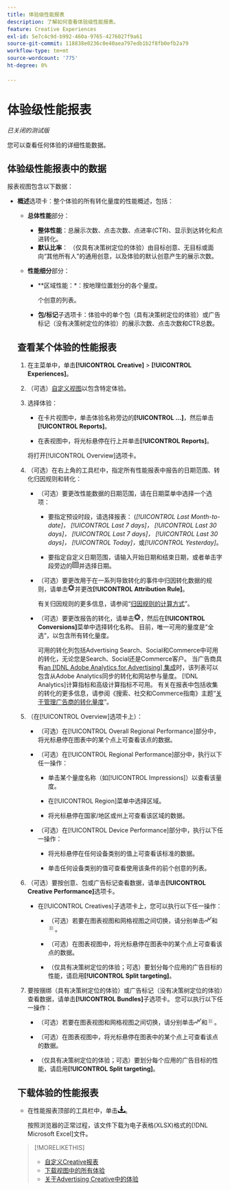 ```yaml
---
title: 体验级性能报表
description: 了解如何查看体验级性能报表。
feature: Creative Experiences
exl-id: 5e7c4c9d-b992-460a-9765-4276027f9a61
source-git-commit: 118838e0236c0e40aea797edb1b2f8fb0efb2a79
workflow-type: tm+mt
source-wordcount: '775'
ht-degree: 0%

---
```


# 体验级性能报表

*已关闭的测试版*

您可以查看任何体验的详细性能数据。

## 体验级性能报表中的数据

报表视图包含以下数据：

* **概述**&#x200B;选项卡：整个体验<!-- Currently, the only metric in the settings list at the top of this main tab is "Select All." -->的所有转化量度的性能概述，包括：

   * **总体性能**&#x200B;部分：

      * **整体性能**：总展示次数、点击次数、点进率(CTR)、显示到达转化和点进转化。

     <!--
     ![Overall performance](/help/creative/assets/experience-report-overall-performance.png "Overall performance"){width="100" zoomable="yes"}
          -->

      * **默认比率**： （仅具有决策树定位的体验）由目标创意、无目标或面向“其他所有人”的通用创意，以及体验的默认创意产生的展示次数。

     <!--
     ![Default rate](/help/creative/assets/experience-report-default-rate.png "Default rate"){width="100" zoomable="yes"} 
     -->

   * **性能细分**&#x200B;部分：

      * **区域性能：*：按地理位置划分的各个量度。

        <!--   
      ![Regional performance](/help/creative/assets/experience-report-regional-performance.png "Regional performance"){width="100" zoomable="yes"}
      -->

      * **设备性能：**&#x200B;按设备类型、操作系统和浏览器列出的各个量度。 （可选）单击任何设备类别的值，以查看符合该条件的前<!-- NN -->个创意的列表。

        <!--    
      ![Device performance](/help/creative/assets/experience-report-device-performance.png "Device performance"){width="100" zoomable="yes"}
      -->

* **Creative性能**&#x200B;选项卡*：按创意和捆绑包或广告标记显示的性能概述，包括：

   * **创意内容**&#x200B;子选项卡：体验中每个创意内容的展示次数、点击次数和CTR总数。<!-- No breakdown yet for the individual ad elements and/or the served ads. -->

   * **包/标记**&#x200B;子选项卡：体验中的单个包（具有决策树定位的体验）或广告标记（没有决策树定位的体验）的展示次数、点击次数和CTR总数。

## 查看某个体验的性能报表

1. 在主菜单中，单击&#x200B;**[!UICONTROL Creative]** > **[!UICONTROL Experiences]**。

1. （可选）[自定义视图](/help/creative/introduction/customize-data-views.md)以包含特定体验。

1. 选择体验：

   * 在卡片视图中，单击体验名称旁边的&#x200B;**[!UICONTROL ...]**，然后单击&#x200B;**[!UICONTROL Reports]**。

   * 在表视图中，将光标悬停在行上并单击&#x200B;**[!UICONTROL Reports]**。

   将打开[!UICONTROL Overview]选项卡。

1. （可选）在右上角的工具栏中，指定所有性能报表中报告的日期范围、转化归因规则和转化：

   * （可选）要更改性能数据的日期范围，请在日期菜单中选择一个选项：

      * 要指定预设时段，请选择报表： (*[!UICONTROL Last Month-to-date]，* *[!UICONTROL Last 7 days]，* *[!UICONTROL Last 30 days]，* *[!UICONTROL Last 7 days]，* *[!UICONTROL Last 30 days]，* *[!UICONTROL Today]，*&#x200B;或&#x200B;*[!UICONTROL Yesterday]*。

      * 要指定自定义日期范围，请输入开始日期和结束日期，或者单击字段旁边的![日历图标](/help/search-social-commerce/assets/calendar.png)并选择日期。

   * （可选）要更改用于在一系列导致转化的事件中归因转化数据的规则，请单击![设置](/help/creative/assets/settings.png)并更改&#x200B;**[!UICONTROL Attribution Rule]**。

     有关归因规则的更多信息，请参阅“[归因规则的计算方式](/help/search-social-commerce/reports/attribution-rules.md)”。

   * （可选）要更改报告的转化，请单击![设置](/help/creative/assets/settings.png)，然后在&#x200B;**[!UICONTROL Conversions]**&#x200B;菜单中选择转化名称。 目前，唯一可用的量度是“全选”，以包含所有转化量度。

     可用的转化列包括Advertising Search、Social和Commerce中可用的转化，无论您是Search、Social还是Commerce客户。 当广告商具有[an [!DNL Adobe Analytics for Advertising] 集成](/help/integrations/analytics/overview.md)时，该列表可以包含从Adobe Analytics同步的转化和网站参与量度。 [!DNL Analytics]计算指标和高级计算指标不可用。 有关在报表中包括收集的转化的更多信息，请参阅《搜索、社交和Commerce指南》主题“[关于管理广告商的转化量度](/help/search-social-commerce/admin/conversion-metrics/conversion-metric-about.md)”。

1. （在[!UICONTROL Overview]选项卡上）：

   * （可选）在[!UICONTROL Overall Regional Performance]部分中，将光标悬停在图表中的某个点上可查看该点的数据。

   * （可选）在[!UICONTROL Regional Performance]部分中，执行以下任一操作：

      * 单击某个量度名称（如[!UICONTROL Impressions]）以查看该量度。

      * 在[!UICONTROL Region]菜单中选择区域。

      * 将光标悬停在国家/地区或州上可查看该区域的数据。

   * （可选）在[!UICONTROL Device Performance]部分中，执行以下任一操作：

      * 将光标悬停在任何设备类别的值上可查看该标准的数据。

      * 单击任何设备类别的值可查看使用该条件的前<!-- NN-->个创意的列表。

1. （可选）要按创意、包或广告标记查看数据，请单击&#x200B;**[!UICONTROL Creative Performance]**&#x200B;选项卡。

   * 在[!UICONTROL Creatives]子选项卡上，您可以执行以下任一操作：

      * （可选）若要在图表视图和网格视图之间切换，请分别单击![图表](/help/creative/assets/chart-view-button.png "图表")和![网格](/help/creative/assets/table-view-button.png "网格")。

      * （可选）在图表视图中，将光标悬停在图表中的某个点上可查看该点的数据。

      * （仅具有决策树定位的体验；可选）要划分每个应用的广告目标的性能，请启用&#x200B;**[!UICONTROL Split targeting]**。

1. 要按捆绑（具有决策树定位的体验）或广告标记（没有决策树定位的体验）查看数据，请单击&#x200B;**[!UICONTROL Bundles]**&#x200B;子选项卡。 您可以执行以下任一操作：

   * （可选）若要在图表视图和网格视图之间切换，请分别单击![图表](/help/creative/assets/chart-view-button.png "图表")和![网格](/help/creative/assets/table-view-button.png "网格")。

   * （可选）在图表视图中，将光标悬停在图表中的某个点上可查看该点的数据。

   * （仅具有决策树定位的体验；可选）要划分每个应用的广告目标的性能，请启用&#x200B;**[!UICONTROL Split targeting]**。

## 下载体验的性能报表

* 在性能报表顶部的工具栏中，单击![下载](/help/creative/assets/download.png "下载")。

  按照浏览器的正常过程，该文件下载为电子表格(XLSX)格式的[!DNL Microsoft Excel]文件。

>[!MORELIKETHIS]
>
>* [自定义Creative报表](/help/creative/report-custom-creative.md)
>* [下载视图中的所有体验](/help/creative/experiences/experience-download-view.md)
>* [关于Advertising Creative中的体验](/help/creative/experiences/experience-about.md)
